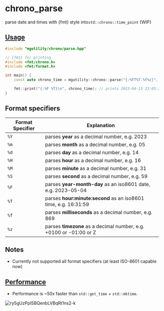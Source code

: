 # chrono_parse

parse date and times with {fmt} style into`std::chrono::time_point` {WIP}

## [Usage](https://godbolt.org/z/PE3s1Y35d)

```C++
#include "mgutility/chrono/parse.hpp"

// {fmt} for printing
#include <fmt/chrono.h>
#include <fmt/format.h>

int main() {
    const auto chrono_time = mgutility::chrono::parse("{:%FT%T.%f%z}", "2023-04-16T00:05:23.999+0100");

    fmt::print("{:%F %T}\n", chrono_time); // prints 2023-04-15 23:05:23.999000000 ({fmt} trunk version)
}
```

## Format specifiers

| Format Specifier | Explanation                                                        |
| ---------------- | ------------------------------------------------------------------ |
| `%Y`             | parses **year** as a decimal number, e.g. 2023                     |
| `%m`             | parses **month** as a decimal number, e.g. 05                      |
| `%d`             | parses **day** as a decimal number, e.g. 14                        |
| `%H`             | parses **hour** as a decimal number, e.g. 16                       |
| `%M`             | parses **minute** as a decimal number, e.g. 31                     |
| `%S`             | parses **second** as a decimal number, e.g. 59                     |
| `%F`             | parses **year-month-day** as an iso8601 date, e.g. 2023-05-04      |
| `%T`             | parses **hour:minute:second** as an iso8601 time, e.g. 16:31:59    |
| `%f`             | parses **milliseconds** as a decimal number, e.g. 869              |
| `%z`             | parses **timezone** as a decimal number, e.g. +0100 or -01:00 or Z |

## Notes

- Currently not supported all format specifiers (at least ISO-8601 capable now)

## [Performance](https://quick-bench.com/q/ry5gUzPplSBQenbLVBqRt1ns2-k)

- Performance is ~50x faster than `std::get_time` + `std::mktime`.

![ry5gUzPplSBQenbLVBqRt1ns2-k](https://user-images.githubusercontent.com/12413639/234938992-93cd1cb0-3a17-4466-99ae-b08cd3d3c8ff.png)
